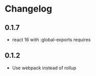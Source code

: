 # Changelog

## 0.1.7

- react 16 with :global-exports requires

## 0.1.2

- Use webpack instead of rollup
